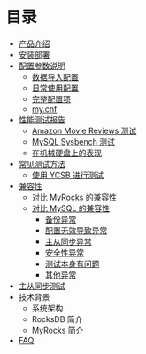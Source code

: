 # 目录

- [产品介绍](README.md)
- [安装部署](installation.md)
- [配置参数说明](config_summary.md)
    * [数据导入配置](config_data_loading.md)
    * [日常使用配置](config_read_write.md)
    * [完整配置项](full_config_options.md)
    * [my.cnf](my_cnf.md)
- [性能测试报告](benchmarks.md)
    * [Amazon Movie Reviews 测试](amazon_movie_reviews_benchmark.md)
    * [MySQL Sysbench 测试](sysbench.md)
    * [在机械硬盘上的表现](hdd_benchmark.md)
- [常见测试方法](benchmark_tools.md)
    * [使用 YCSB 进行测试](benchmark_tool_ycsb.md)
- [兼容性](compatibility.md)
    * [对比 MyRocks 的兼容性](compatibility_myrocks.md)
    * [对比 MySQL 的兼容性](compatibility_mysql.md)
      * [备份异常](compatibility_mysql_backup.md)
      * [配置无效导致异常](compatibility_mysql_conf.md)
      * [主从同步异常](compatibility_mysql_repl.md)
      * [安全性异常](compatibility_mysql_security.md)
      * [测试本身有问题](compatibility_mysql_testcase_error.md)
      * [其他异常](compatibility_mysql_others.md)
- [主从同步测试](replication.md)
- 技术背景
    * 系统架构
    * RocksDB 简介
    * MyRocks 简介
- [FAQ](FAQ.md)
